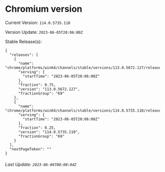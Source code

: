 # Chromium version

Current Version: `114.0.5735.110`

Version Update: `2023-06-05T20:06:00Z`

Stable Release(s):
```
{
  "releases": [
    {
      "name": "chrome/platforms/win64/channels/stable/versions/113.0.5672.127/releases/1685995560",
      "serving": {
        "startTime": "2023-06-05T20:06:00Z"
      },
      "fraction": 0.75,
      "version": "113.0.5672.127",
      "fractionGroup": "69"
    },
    {
      "name": "chrome/platforms/win64/channels/stable/versions/114.0.5735.110/releases/1685995560",
      "serving": {
        "startTime": "2023-06-05T20:06:00Z"
      },
      "fraction": 0.25,
      "version": "114.0.5735.110",
      "fractionGroup": "69"
    }
  ],
  "nextPageToken": ""
}
```

###### Last Update: `2023-06-06T00:00:04Z`
        